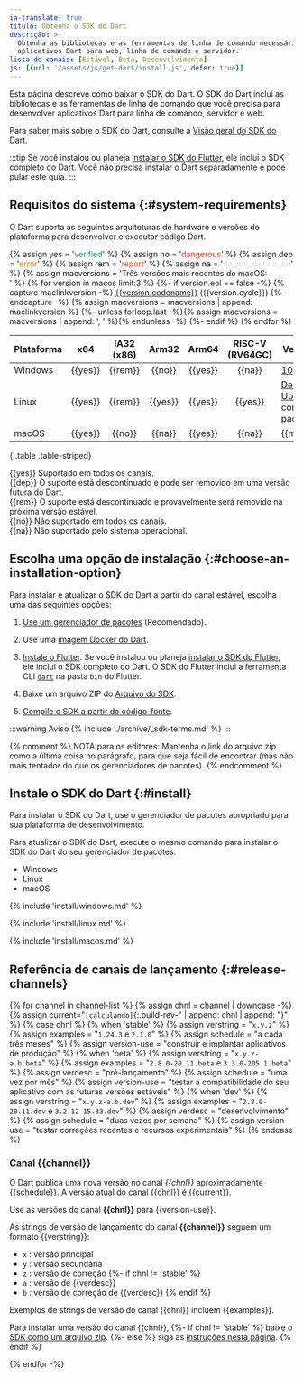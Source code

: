 ```yaml
---
ia-translate: true
título: Obtenha o SDK do Dart
descrição: >-
  Obtenha as bibliotecas e as ferramentas de linha de comando necessárias para desenvolver
  aplicativos Dart para web, linha de comando e servidor.
lista-de-canais: [Estável, Beta, Desenvolvimento]
js: [{url: '/assets/js/get-dart/install.js', defer: true}]
---
```


Esta página descreve como baixar o SDK do Dart.
O SDK do Dart inclui as bibliotecas e as ferramentas de linha de comando que
você precisa para desenvolver aplicativos Dart para linha de comando, servidor e web.

Para saber mais sobre o SDK do Dart, consulte a [Visão geral do SDK do Dart](/tools/sdk).

:::tip
Se você instalou ou planeja [instalar o SDK do Flutter][install-flutter], ele
inclui o SDK completo do Dart. Você não precisa instalar o Dart separadamente e pode pular este guia.
:::

## Requisitos do sistema {:#system-requirements}

O Dart suporta as seguintes arquiteturas de hardware e versões de plataforma
para desenvolver e executar código Dart.

{% assign yes = '<span class="material-symbols system-support" style="color: #158477" aria-label="Suportado" title="Suportado">verified</span>' %}
{% assign no = '<span class="material-symbols system-support" style="color: #D43324" aria-label="Não suportado" title="Não suportado">dangerous</span>' %}
{% assign dep = '<span class="material-symbols system-support" style="color: #EF6C00" aria-label="Descontinuado" title="Descontinuado">error</span>' %}
{% assign rem = '<span class="material-symbols system-support" style="color: #E25012" aria-label="Descontinuação final" title="Descontinuação final">report</span>' %}
{% assign na = '<span class="material-symbols system-support" style="color: #DADCE0" aria-label="Não existe" title="Não existe">do_not_disturb_on</span>' %}
{% assign macversions = 'Três versões mais recentes do macOS:<br>' %}
{% for version in macos limit:3 %}
{%- if version.eol == false -%}
{% capture maclinkversion -%}
[{{version.codename}}]({{version.link}}) ({{version.cycle}})
{%- endcapture -%}
{% assign macversions = macversions | append: maclinkversion %}
{%- unless forloop.last -%}{% assign macversions = macversions | append: ', ' %}{% endunless -%}
{%- endif %}
{% endfor %}

| Plataforma | x64 | IA32 (x86) | Arm32 | Arm64 | RISC-V (RV64GC) | Versões do SO |
|---|:---:|:---:|:---:|:---:|:---:|---|
| Windows | {{yes}} | {{rem}} | {{no}} | {{yes}} | {{na}} | [10], [11][] |
| Linux | {{yes}} | {{rem}} | {{yes}} | {{yes}} | {{yes}} | [Debian stable][],<br>[Ubuntu LTS][] com suporte padrão |
| macOS | {{yes}} | {{no}} | {{na}} | {{yes}} | {{na}} | {{macversions}} |

{:.table .table-striped}

{{yes}} Suportado em todos os canais.<br>
{{dep}} O suporte está descontinuado e pode ser removido em uma versão futura do Dart.<br>
{{rem}} O suporte está descontinuado e provavelmente será removido na próxima versão estável.<br>
{{no}} Não suportado em todos os canais.<br>
{{na}} Não suportado pelo sistema operacional.<br>

## Escolha uma opção de instalação {:#choose-an-installation-option}

Para instalar e atualizar o SDK do Dart a partir do canal estável,
escolha uma das seguintes opções:

1. [Use um gerenciador de pacotes](#install) (Recomendado).

1. Use uma [imagem Docker do Dart][dart-docker].

1. [Instale o Flutter][install-flutter]. 
   Se você instalou ou planeja [instalar o SDK do Flutter][install-flutter],
   ele inclui o SDK completo do Dart. O SDK do Flutter inclui a
   ferramenta CLI [`dart`](/tools/dart-tool) na pasta `bin` do Flutter.

1. Baixe um arquivo ZIP do [Arquivo do SDK](/get-dart/archive).

1. [Compile o SDK a partir do código-fonte][build-source].

:::warning Aviso
{% include './archive/_sdk-terms.md' %}
:::

{% comment %}
NOTA para os editores: Mantenha o link do arquivo zip como a última coisa no parágrafo,
para que seja fácil de encontrar (mas não mais tentador do que os gerenciadores de pacotes).
{% endcomment %}

## Instale o SDK do Dart {:#install}

Para instalar o SDK do Dart,
use o gerenciador de pacotes apropriado para sua plataforma de desenvolvimento.

Para atualizar o SDK do Dart,
execute o mesmo comando para instalar o SDK do Dart do seu gerenciador de pacotes.

<ul class="tabs__top-bar">
  <li class="tab-link current" data-tab="tab-sdk-install-windows">Windows</li>
  <li class="tab-link" data-tab="tab-sdk-install-linux">Linux</li>
  <li class="tab-link" data-tab="tab-sdk-install-mac">macOS</li>
</ul>
<div id="tab-sdk-install-windows" class="tabs__content current">

{% include 'install/windows.md' %}

</div>

<div id="tab-sdk-install-linux" class="tabs__content">

{% include 'install/linux.md' %}

</div>

<div id="tab-sdk-install-mac" class="tabs__content">

{% include 'install/macos.md' %}

</div>

## Referência de canais de lançamento {:#release-channels}

{% for channel in channel-list %}
{% assign chnl = channel | downcase -%}
{% assign current="`[calculando]`{:.build-rev-" | append: chnl | append: "}" %}
{% case chnl %}
{% when 'stable' %}
{% assign verstring = "`x.y.z`" %}
{% assign examples = "`1.24.3` e `2.1.0`" %}
{% assign schedule = "a cada três meses" %}
{% assign version-use = "construir e implantar aplicativos de produção" %}
{% when 'beta' %}
{% assign verstring = "`x.y.z-a.b.beta`" %}
{% assign examples = "`2.8.0-20.11.beta` e `3.3.0-205.1.beta`" %}
{% assign verdesc = "pré-lançamento" %}
{% assign schedule = "uma vez por mês" %}
{% assign version-use = "testar a compatibilidade do seu aplicativo com as futuras versões estáveis" %}
{% when 'dev' %}
{% assign verstring = "`x.y.z-a.b.dev`" %}
{% assign examples = "`2.8.0-20.11.dev` e `3.2.12-15.33.dev`" %}
{% assign verdesc = "desenvolvimento" %}
{% assign schedule = "duas vezes por semana" %}
{% assign version-use = "testar correções recentes e recursos experimentais" %}
{% endcase %}

### Canal {{channel}}

O Dart publica uma nova versão no canal *{{chnl}}* aproximadamente {{schedule}}.
A versão atual do canal {{chnl}} é {{current}}.

Use as versões do canal **{{chnl}}** para {{version-use}}.

As strings de versão de lançamento do canal **{{channel}}** seguem um formato {{verstring}}:

* `x` : versão principal
* `y` : versão secundária
* `z` : versão de correção
{%- if chnl != 'stable' %}
* `a` : versão de {{verdesc}}
* `b` : versão de correção de {{verdesc}}
{% endif %}

Exemplos de strings de versão do canal {{chnl}} incluem {{examples}}.

Para instalar uma versão do canal {{chnl}},
{%- if chnl != 'stable' %}
baixe o [SDK como um arquivo zip][dl-sdk].
{%- else %}
siga as [instruções nesta página](#install).
{% endif %}

{% endfor -%}

[build-source]: {{site.repo.dart.sdk}}/wiki/Building
[dart-docker]: https://hub.docker.com/_/dart
[dl-sdk]: /get-dart/archive
[install-flutter]: {{site.flutter-docs}}/get-started/install
[10]: https://www.microsoft.com/en-us/software-download/windows10%20
[11]: https://www.microsoft.com/en-us/software-download/windows11
[Debian stable]: https://www.debian.org/releases
[Ubuntu LTS]: https://wiki.ubuntu.com/Releases
